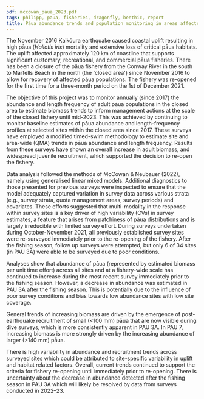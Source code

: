 ```yaml
---
pdf: mccowan_paua_2023.pdf
tags: philipp, paua, fisheries, dragonfly, benthic, report
title: Pāua abundance trends and population monitoring in areas affected by the November 2016 Kaikōura earthquake, February 2023 update.
---
```

The November 2016 Kaikōura earthquake caused coastal uplift resulting in high pāua (<i>Haliotis iris</i>)
mortality and extensive loss of critical pāua habitats. The uplift affected approximately 120 km of
coastline that supports significant customary, recreational, and commercial pāua fisheries. There has
been a closure of the pāua fishery from the Conway River in the south to Marfells Beach in the north
(the 'closed area') since November 2016 to allow for recovery of affected pāua populations. The fishery
was re-opened for the first time for a three-month period on the 1st of December 2021.

The objective of this project was to monitor annually (since 2017) the abundance and length frequency
of adult pāua populations in the closed area to estimate biomass trends to inform management actions at
the scale of the closed fishery until mid-2023. This was achieved by continuing to monitor baseline
estimates of pāua abundance and length-frequency profiles at selected sites within the closed area since
2017. These surveys have employed a modified timed-swim methodology to estimate site and area-wide
(QMA) trends in pāua abundance and length frequency. Results from these surveys have shown an
overall increase in adult biomass, and widespread juvenile recruitment, which supported the decision to
re-open the fishery.

Data analysis followed the methods of McCowan & Neubauer (2022), namely using generalised linear
mixed models. Additional diagnostics to those presented for previous surveys were inspected to ensure
that the model adequately captured variation in survey data across various strata (e.g., survey strata, quota
management areas, survey periods) and covariates. These efforts suggested that multi-modality in the
response within survey sites is a key driver of high variability (CVs) in survey estimates, a feature that
arises from patchiness of pāua distributions and is largely irreducible with limited survey effort.
During surveys undertaken during October-November 2021, all previously established survey sites were
re-surveyed immediately prior to the re-opening of the fishery. After the fishing season, follow up
surveys were attempted, but only 6 of 34 sites (in PAU 3A) were able to be surveyed due to poor
conditions.

Analyses show that abundance of pāua (represented by estimated biomass per unit time effort) across all
sites and at a fishery-wide scale has continued to increase during the most recent survey immediately
prior to the fishing season. However, a decrease in abundance was estimated in PAU 3A after the fishing
season. This is potentially due to the influence of poor survey conditions and bias towards low abundance
sites with low site coverage.

General trends of increasing biomass are driven by the emergence of post-earthquake recruitment of
small (<100 mm) pāua that are now visible during dive surveys, which is more consistently apparent in
PAU 3A. In PAU 7, increasing biomass is more strongly driven by the increasing abundance of larger
(>140 mm) pāua.

There is high variability in abundance and recruitment trends across surveyed sites which could be
attributed to site-specific variability in uplift and habitat related factors. Overall, current trends continued
to support the criteria for fishery re-opening until immediately prior to re-opening. There is uncertainty
about the decrease in abundance detected after the fishing season in PAU 3A which will likely be
resolved by data from surveys conducted in 2022–23.